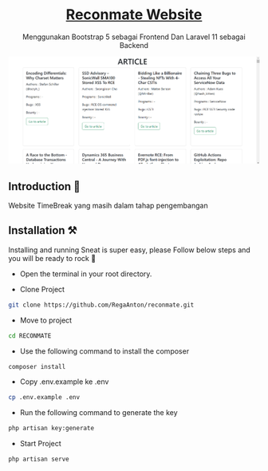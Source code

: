 <h1 align="center">
   <a href="https://github.com/RegaAnton/reconmate.git" target="_blank" align="center">
      Reconmate Website
   </a>
</h1>

<p align="center">Menggunakan Bootstrap 5 sebagai Frontend Dan Laravel 11 sebagai Backend</p>

![App Screenshot](public/images/screenshoot/ss.png)

## Introduction 🚀

Website TimeBreak yang masih dalam tahap pengembangan

## Installation ⚒️

Installing and running Sneat is super easy, please Follow below steps and you will be ready to rock 🤘

-   Open the terminal in your root directory.

-   Clone Project

```bash
git clone https://github.com/RegaAnton/reconmate.git
```

-   Move to project

```bash
cd RECONMATE
```

-   Use the following command to install the composer

```bash
composer install
```

-   Copy .env.example ke .env

```bash
cp .env.example .env
```

-   Run the following command to generate the key

```bash
php artisan key:generate
```

-   Start Project

```bash
php artisan serve
```
